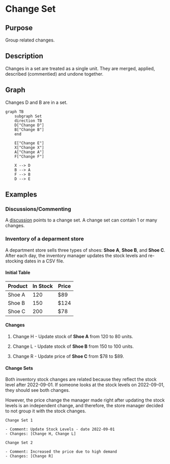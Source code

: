 # Change Set

## Purpose

Group related changes.

## Description  

Changes in a set are treated as a single unit. They are merged, applied, described (commentied) and undone together. 

## Graph 

Changes D and B are in a set.

```mermaid
graph TB
    subgraph Set
    direction TB
    D["Change D"]
    B["Change B"]
    end

    E["Change E"]
    X["Change X"]
    A["Change A"]
    F["Change F"]

    X --> D
    B --> A
    F --> B
    D --> E
```

## Examples

### Discussions/Commenting

A [discussion](./90-discussion.md) points to a change set. A change set can contain 1 or many changes. 

### Inventory of a deparment store

A department store sells three types of shoes: **Shoe A**, **Shoe B**, and **Shoe C**. After each day, the inventory manager updates the stock levels and re-stocking dates in a CSV file.

#### Initial Table

| Product  | In Stock | Price |
|----------|----------|-------------------------------|
| Shoe A  | 120      | $89                    |
| Shoe B  | 150      | $124                    |
| Shoe C  | 200      | $78                    |

#### Changes

1. Change H - Update stock of **Shoe A** from 120 to 80 units.

2. Change L - Update stock of **Shoe B** from 150 to 100 units.

3. Change R - Update price of **Shoe C** from $78 to $89.

#### Change Sets

Both inventory stock changes are related because they reflect the stock level after 2022-09-01. If someone looks at the stock levels on 2022-09-01, they should see both changes.

However, the price change the manager made right after updating the stock levels is an independent change, and therefore, the store manager decided to not group it with the stock changes.

```plaintext
Change Set 1

- Comment: Update Stock Levels - date 2022-09-01
- Changes: [Change H, Change L]
```

```plaintext
Change Set 2

- Comment: Increased the price due to high demand  
- Changes: [Change R]
```

